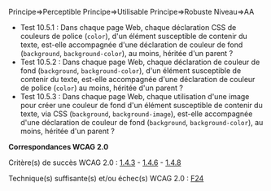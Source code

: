 Principe=>Perceptible
Principe=>Utilisable
Principe=>Robuste
Niveau=>AA

*   Test 10.5.1 : Dans chaque page Web, chaque déclaration CSS de couleurs de police (`color`), d'un élément susceptible de contenir du texte, est-elle accompagnée d'une déclaration de couleur de fond (`background`, `background-color`), au moins, héritée d'un parent ?
*   Test 10.5.2 : Dans chaque page Web, chaque déclaration de couleur de fond (`background`, `background-color`), d'un élément susceptible de contenir du texte, est-elle accompagnée d'une déclaration de couleur de police (`color`) au moins, héritée d'un parent ?
*   Test 10.5.3 : Dans chaque page Web, chaque utilisation d'une image pour créer une couleur de fond d'un élément susceptible de contenir du texte, via CSS (`background`, `background-image`), est-elle accompagnée d'une déclaration de couleur de fond (`background`, `background-color`), au moins, héritée d'un parent ?

**Correspondances WCAG 2.0**

Critère(s) de succès WCAG 2.0 : [1.4.3](http://www.w3.org/Translations/WCAG20-fr/#visual-audio-contrast-contrast) - [1.4.6](http://www.w3.org/Translations/WCAG20-fr/#visual-audio-contrast7) - [1.4.8](http://www.w3.org/Translations/WCAG20-fr/#visual-audio-contrast-visual-presentation)

Technique(s) suffisante(s) et/ou échec(s) WCAG 2.0 : [F24](http://www.w3.org/TR/WCAG-TECHS/F24.html)
